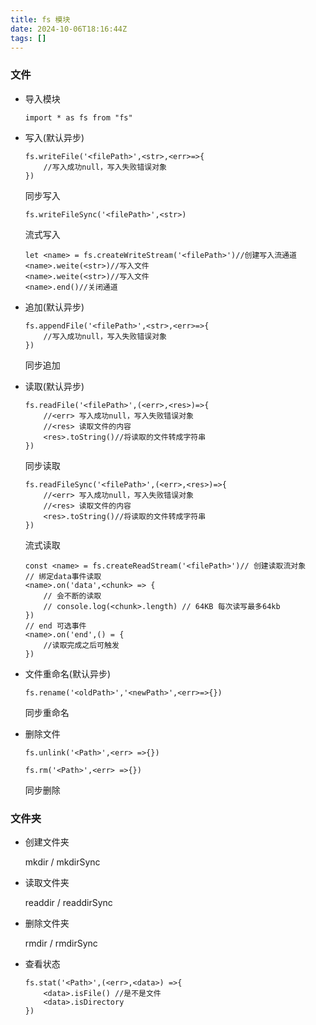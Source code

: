 ```yaml
---
title: fs 模块
date: 2024-10-06T18:16:44Z
tags: []
---
```


### 文件

* 导入模块

  ```node
  import * as fs from "fs"
  ```

* 写入(默认异步)

  ```node
  fs.writeFile('<filePath>',<str>,<err>=>{
      //写入成功null，写入失败错误对象
  })
  ```

  同步写入

  ```node
  fs.writeFileSync('<filePath>',<str>)
  ```

  流式写入

  ```node
  let <name> = fs.createWriteStream('<filePath>')//创建写入流通道
  <name>.weite(<str>)//写入文件
  <name>.weite(<str>)//写入文件
  <name>.end()//关闭通道
  ```

* 追加(默认异步)

  ```node
  fs.appendFile('<filePath>',<str>,<err>=>{
      //写入成功null，写入失败错误对象
  })
  ```

  同步追加
* 读取(默认异步)

  ```node
  fs.readFile('<filePath>',(<err>,<res>)=>{
      //<err> 写入成功null，写入失败错误对象
      //<res> 读取文件的内容
      <res>.toString()//将读取的文件转成字符串
  })
  ```

  同步读取

  ```node
  fs.readFileSync('<filePath>',(<err>,<res>)=>{
      //<err> 写入成功null，写入失败错误对象
      //<res> 读取文件的内容
      <res>.toString()//将读取的文件转成字符串
  })
  ```

  流式读取

  ```node
  const <name> = fs.createReadStream('<filePath>')// 创建读取流对象
  // 绑定data事件读取
  <name>.on('data',<chunk> => {
      // 会不断的读取
      // console.log(<chunk>.length) // 64KB 每次读写最多64kb
  })
  // end 可选事件
  <name>.on('end',() = {
      //读取完成之后可触发
  })
  ```

* 文件重命名(默认异步)

  ```node
  fs.rename('<oldPath>','<newPath>',<err>=>{})
  ```

  同步重命名
* 删除文件

  ```node
  fs.unlink('<Path>',<err> =>{})
  ```

  ```node
  fs.rm('<Path>',<err> =>{})
  ```

  同步删除

### 文件夹

* 创建文件夹

  mkdir / mkdirSync
* 读取文件夹

  readdir / readdirSync
* 删除文件夹

  rmdir / rmdirSync
* 查看状态

  ```node
  fs.stat('<Path>',(<err>,<data>) =>{
      <data>.isFile() //是不是文件
      <data>.isDirectory
  })
  ```

###
